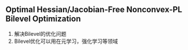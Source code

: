 ## Optimal Hessian/Jacobian-Free Nonconvex-PL Bilevel Optimization
1. 解决Bilevel的优化问题
2. Bilevel优化可以用在元学习，强化学习等领域